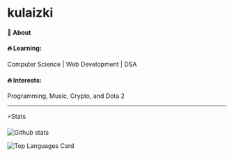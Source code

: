# kulaizki

<h4>💬 About</h4>

<h4>🔥 Learning:</h4> Computer Science | Web Development | DSA

<h4>🔥 Interests:</h4> Programming, Music, Crypto, and Dota 2

<hr>

⚡Stats

![Github stats](https://github-readme-stats.vercel.app/api?username=kulaizki&theme=highcontrast&show_icons=true&count_private=true)

![Top Languages Card](https://github-readme-stats.vercel.app/api/top-langs/?username=kulaizki&layout=compact)
<!--
**kulaizki/kulaizki** is a ✨ _special_ ✨ repository because its `README.md` (this file) appears on your GitHub profile.

Here are some ideas to get you started:

- 🔭 I’m currently working on ...
- 🌱 I’m currently learning ...
- 👯 I’m looking to collaborate on ...
- 🤔 I’m looking for help with ...
- 💬 Ask me about ...
- 📫 How to reach me: ...
- 😄 Pronouns: ...
- ⚡ Fun fact: ...
-->
